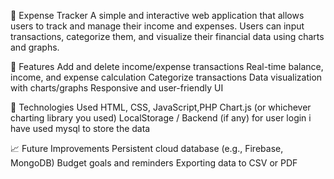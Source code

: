 💸 Expense Tracker
A simple and interactive web application that allows users to track and manage their income and expenses.
Users can input transactions, categorize them, and visualize their financial data using charts and graphs.

📌 Features
Add and delete income/expense transactions
Real-time balance, income, and expense calculation
Categorize transactions
Data visualization with charts/graphs
Responsive and user-friendly UI

🚀 Technologies Used
HTML, CSS, JavaScript,PHP
Chart.js (or whichever charting library you used)
LocalStorage / Backend (if any)
for user login i have used mysql to store the data 

📈 Future Improvements
Persistent cloud database (e.g., Firebase, MongoDB)
Budget goals and reminders
Exporting data to CSV or PDF
